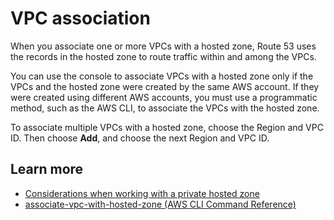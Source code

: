 # VPC association<a name="hz-type-private-associate-vpc"></a>

When you associate one or more VPCs with a hosted zone, Route 53 uses the records in the hosted zone to route traffic within and among the VPCs\.

You can use the console to associate VPCs with a hosted zone only if the VPCs and the hosted zone were created by the same AWS account\. If they were created using different AWS accounts, you must use a programmatic method, such as the AWS CLI, to associate the VPCs with the hosted zone\. 

To associate multiple VPCs with a hosted zone, choose the Region and VPC ID\. Then choose **Add**, and choose the next Region and VPC ID\. 

## Learn more<a name="hz-type-private-associate-vpc-learn-more"></a>
+ [Considerations when working with a private hosted zone](https://docs.aws.amazon.com/Route53/latest/DeveloperGuide/hosted-zone-private-considerations.html)
+ [associate\-vpc\-with\-hosted\-zone \(AWS CLI Command Reference\)](https://docs.aws.amazon.com/cli/latest/reference/route53/associate-vpc-with-hosted-zone.html)
